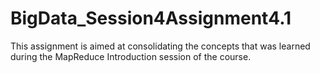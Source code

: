 # BigData_Session4Assignment4.1
This assignment is aimed at consolidating the concepts that was learned during the MapReduce Introduction session of the course.
